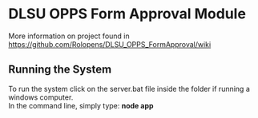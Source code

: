 # DLSU OPPS Form Approval Module

More information on project found in https://github.com/Rolopens/DLSU_OPPS_FormApproval/wiki

## Running the System
To run the system click on the server.bat file inside the folder if running a windows computer. <br/>
In the command line, simply type:
**node app**
